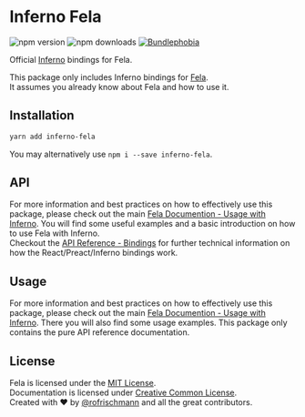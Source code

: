 # Inferno Fela

<img alt="npm version" src="https://badge.fury.io/js/inferno-fela.svg"> <img alt="npm downloads" src="https://img.shields.io/npm/dm/inferno-fela.svg"> <a href="https://bundlephobia.com/result?p=inferno-fela@latest"><img alt="Bundlephobia" src="https://img.shields.io/bundlephobia/minzip/inferno-fela.svg"></a>

Official [Inferno](https://github.com/infernojs/inferno) bindings for Fela.

This package only includes Inferno bindings for [Fela](http://github.com/rofrischmann/fela).<br>
It assumes you already know about Fela and how to use it.

## Installation
```sh
yarn add inferno-fela
```
You may alternatively use `npm i --save inferno-fela`.


## API
For more information and best practices on how to effectively use this package, please check out the main [Fela Documention - Usage with Inferno](http://fela.js.org/docs/guides/UsageWithInferno.html). You will find some useful examples and a basic introduction on how to use Fela with Inferno.<br>
Checkout the [API Reference - Bindings](http://fela.js.org/docs/API.html#bindings) for further technical information on how the React/Preact/Inferno bindings work.

## Usage
For more information and best practices on how to effectively use this package, please check out the main [Fela Documention - Usage with Inferno](http://fela.js.org/docs/guides/UsageWithInferno.html). There you will also find some usage examples. This package only contains the pure API reference documentation.

## License
Fela is licensed under the [MIT License](http://opensource.org/licenses/MIT).<br>
Documentation is licensed under [Creative Common License](http://creativecommons.org/licenses/by/4.0/).<br>
Created with ♥ by [@rofrischmann](http://rofrischmann.de) and all the great contributors.
